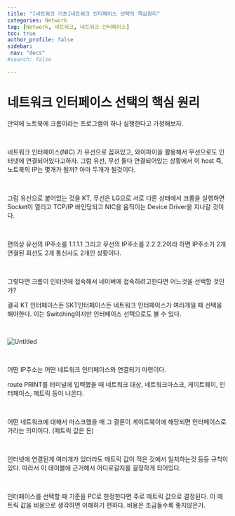 ```yaml
---
title: "[네트워크 기초]네트워크 인터페이스 선택의 핵심원리"
categories: Network
tag: [Network, 네트워크, 네트워크 인터페이스]
toc: true
author_profile: false
sidebar:
 nav: "docs"
#search: false

---
```


# 네트워크 인터페이스 선택의 핵심 원리



만약에 노트북에 크롬이라는 프로그램이 하나 실행한다고 가정해보자.

        

네트워크 인터페이스(NIC) 가 유선으로 꼽혀있고, 와이파이을 활용해서 무선으로도 인터넷에 연결되어있다고하자. 그럼 유선, 무선 둘다 연결되어있는 상황에서 이 host 즉, 노트북의 IP는 몇개가 될까? 아마 두개가 될것이다.

       

그럼 유선으로 붙어있는 것을 KT, 무선은 LG으로 서로 다른 상태에서 크롬을 실행하면 Socket이 열리고 TCP/IP 바인딩되고 NIC을 움직이는 Device Driver을 지나갈 것이다.

       

편의상 유선의 IP주소를 1.1.1.1 그리고 무선의 IP주소를 2.2.2.2이라 하면 IP주소가 2개 연결된 회선도 2개 통신사도 2개인 상황이다.

    

그렇다면 크롬이 인터넷에 접속해서 네이버에 접속하려고한다면 어느것을 선택할 것인가?

결국 KT 인터페이스든 SKT인터페이스든 네트워크 인터페이스가 여러개일 때 선택을 해야한다. 이는 Switching이지만 인터페이스 선택으로도 볼 수 있다.

    

![Untitled](https://user-images.githubusercontent.com/75375944/187014424-123f08f3-5c7a-4868-b432-b2a7dc7e0e19.png)

    

어떤 IP주소는 어떤 네트워크 인터페이스와 연결되기 마련이다.

route PRINT를 터미널에 입력했을 때 네트워크 대상, 네트워크마스크, 게이트웨이, 인터페이스, 메트릭 등이 나온다.

    

어떤 네트워크에 대해서 마스크했을 때 그 결론이 게이트웨이에 해당되면 인터페이스로 가라는 의미이다. (메트릭 값은 돈)

    

인터넷에 연결된게 여러개가 있더라도 메트릭 값이 적은 것에서 일치하는것 등등 규칙이 있다. 따라서 이 테이블에 근거해서 어디로갈지를 결정하게 되어있다.

    

인터페이스를 선택할 때 기준을 PC로 한정한다면 주로 메트릭 값으로 결정된다. 이 메트릭 값을 비용으로 생각하면 이해하기 편하다. 비용은 조금들수록 좋지않은가.
